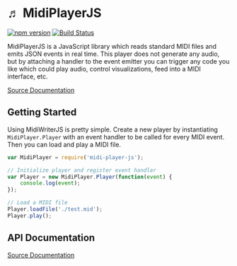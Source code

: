 # &#9836; MidiPlayerJS
[![npm version](https://badge.fury.io/js/midi-player-js.svg)](https://badge.fury.io/js/midi-player-js)
[![Build Status](https://travis-ci.org/grimmdude/MidiPlayerJS.svg?branch=master)](https://travis-ci.org/grimmdude/MidiPlayerJS)

MidiPlayerJS is a JavaScript library which reads standard MIDI files and emits JSON events in real time.  This player does not generate any audio, but by attaching a handler to the event emitter you can trigger any code you like which could play audio, control visualizations, feed into a MIDI interface, etc.

[Source Documentation](http://grimmdude.com/MidiPlayerJS/docs/)

## Getting Started
Using MidiWriterJS is pretty simple.  Create a new player by instantiating `MidiPlayer.Player` with an event handler to be called for every MIDI event.  Then you can load and play a MIDI file.
```javascript
var MidiPlayer = require('midi-player-js');

// Initialize player and register event handler
var Player = new MidiPlayer.Player(function(event) {
	console.log(event);
});

// Load a MIDI file
Player.loadFile('./test.mid');
Player.play();
```
## API Documentation
[Source Documentation](http://grimmdude.com/MidiPlayerJS/docs/)

